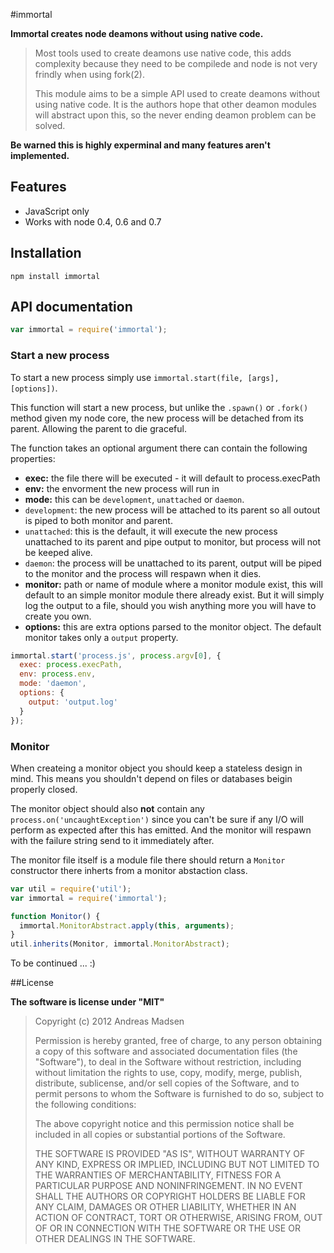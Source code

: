 #immortal

**Immortal creates node deamons without using native code.**

> Most tools used to create deamons use native code, this adds complexity because
> they need to be compilede and node is not very frindly when using fork(2).
>
> This module aims to be a simple API used to create deamons without using native
> code. It is the authors hope that other deamon modules will abstract upon this,
> so the never ending deamon problem can be solved.

**Be warned this is highly experminal and many features aren't implemented.**

## Features
 - JavaScript only
 - Works with node 0.4, 0.6 and 0.7

## Installation

```sheel
npm install immortal
```

## API documentation

```JavaScript
var immortal = require('immortal');
```

### Start a new process

To start a new process simply use `immortal.start(file, [args], [options])`.

This function will start a new process, but unlike the `.spawn()` or `.fork()` method
given my node core, the new process will be detached from its parent. Allowing the parent
to die graceful.

The function takes an optional argument there can contain the following properties:

* **exec:** the file there will be executed - it will default to process.execPath
* **env:** the envorment the new process will run in
* **mode:** this can be `development`, `unattached` or `daemon`.
 * `development`: the new process will be attached to its parent so all outout is
    piped to both monitor and parent.
 * `unattached`: this is the default, it will execute the new process unattached
    to its parent and pipe output to monitor,
    but process will not be keeped alive.
 * `daemon`: the process will be unattached to its parent, output will be piped
    to the monitor and the process will respawn when it dies.
* **monitor:** path or name of module where a monitor module exist, this will default to an
  simple monitor module there already exist. But it will simply log the output to a file,
  should you wish anything more you will have to create you own.
* **options:** this are extra options parsed to the monitor object. The default
  monitor takes only a `output` property.

```JavaScript
immortal.start('process.js', process.argv[0], {
  exec: process.execPath,
  env: process.env,
  mode: 'daemon',
  options: {
    output: 'output.log'
  }
});
```

### Monitor

When createing a monitor object you should keep a stateless design in mind.
This means you shouldn't depend on files or databases beigin properly closed.

The monitor object should also **not** contain any `process.on('uncaughtException')`
since you can't be sure if any I/O will perform as expected after this has emitted.
And the monitor will respawn with the failure string send to it immediately after.

The monitor file itself is a module file there should return a `Monitor` constructor
there inherts from a monitor abstaction class.

```JavaScript
var util = require('util');
var immortal = require('immortal');

function Monitor() {
  immortal.MonitorAbstract.apply(this, arguments);
}
util.inherits(Monitor, immortal.MonitorAbstract);
```

To be continued ... :)

##License

**The software is license under "MIT"**

> Copyright (c) 2012 Andreas Madsen
>
> Permission is hereby granted, free of charge, to any person obtaining a copy
> of this software and associated documentation files (the "Software"), to deal
> in the Software without restriction, including without limitation the rights
> to use, copy, modify, merge, publish, distribute, sublicense, and/or sell
> copies of the Software, and to permit persons to whom the Software is
> furnished to do so, subject to the following conditions:
>
> The above copyright notice and this permission notice shall be included in
> all copies or substantial portions of the Software.
>
> THE SOFTWARE IS PROVIDED "AS IS", WITHOUT WARRANTY OF ANY KIND, EXPRESS OR
> IMPLIED, INCLUDING BUT NOT LIMITED TO THE WARRANTIES OF MERCHANTABILITY,
> FITNESS FOR A PARTICULAR PURPOSE AND NONINFRINGEMENT. IN NO EVENT SHALL THE
> AUTHORS OR COPYRIGHT HOLDERS BE LIABLE FOR ANY CLAIM, DAMAGES OR OTHER
> LIABILITY, WHETHER IN AN ACTION OF CONTRACT, TORT OR OTHERWISE, ARISING FROM,
> OUT OF OR IN CONNECTION WITH THE SOFTWARE OR THE USE OR OTHER DEALINGS IN
> THE SOFTWARE.

